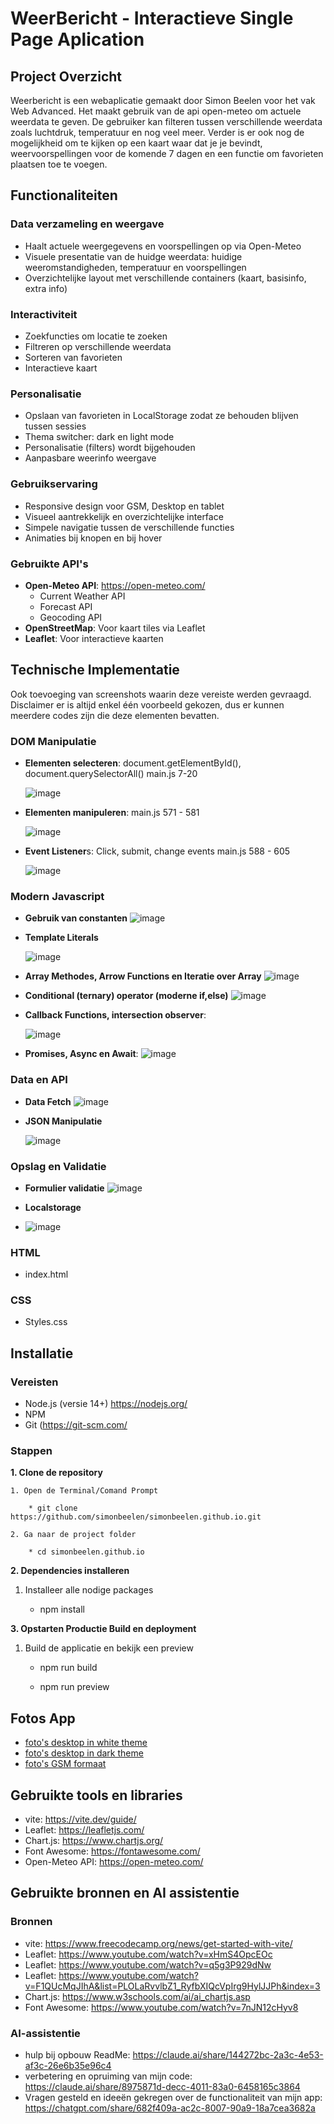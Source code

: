# WeerBericht - Interactieve Single Page Aplication

## Project Overzicht
Weerbericht is een webaplicatie gemaakt door Simon Beelen voor het vak Web Advanced. Het maakt gebruik van de api open-meteo om actuele weerdata te geven. De gebruiker kan filteren tussen verschillende weerdata zoals luchtdruk, temperatuur en nog veel meer. Verder is er ook nog de mogelijkheid om te kijken op een kaart waar dat je je bevindt, weervoorspellingen voor de komende 7 dagen en een functie om favorieten plaatsen toe te voegen. 

## Functionaliteiten
### Data verzameling en weergave
- Haalt actuele weergegevens en voorspellingen op via Open-Meteo
- Visuele presentatie van de huidge weerdata: huidige weeromstandigheden, temperatuur en voorspellingen
- Overzichtelijke layout met verschillende containers (kaart, basisinfo, extra info)

### Interactiviteit
- Zoekfuncties om locatie te zoeken
- Filtreren op verschillende weerdata
- Sorteren van favorieten
- Interactieve kaart

### Personalisatie
- Opslaan van favorieten in LocalStorage zodat ze behouden blijven tussen sessies
- Thema switcher: dark en light mode
- Personalisatie (filters) wordt bijgehouden
- Aanpasbare weerinfo weergave
  
### Gebruikservaring
- Responsive design voor GSM, Desktop en tablet
- Visueel aantrekkelijk en overzichtelijke interface
- Simpele navigatie tussen de verschillende functies
- Animaties bij knopen en bij hover
  
### Gebruikte API's
- **Open-Meteo API**: https://open-meteo.com/
  * Current Weather API
  * Forecast API
  * Geocoding API
- **OpenStreetMap**: Voor kaart tiles via Leaflet
- **Leaflet**: Voor interactieve kaarten
  
## Technische Implementatie 
Ook toevoeging van screenshots waarin deze vereiste werden gevraagd. Disclaimer er is altijd enkel één voorbeeld gekozen, dus er kunnen meerdere codes zijn die deze elementen bevatten.
### DOM Manipulatie
- **Elementen selecteren**: document.getElementById(), document.querySelectorAll() main.js 7-20
  
  ![image](https://github.com/user-attachments/assets/8b17dbb2-a9f2-4ac8-8805-04f9a187169d)
  
- **Elementen manipuleren**: main.js 571 - 581
  
  ![image](https://github.com/user-attachments/assets/fd256d64-24c8-41d0-a199-1122785f5d47)
- **Event Listener**s: Click, submit, change events main.js 588 - 605
  
  ![image](https://github.com/user-attachments/assets/8920d18a-c6dc-4e8f-a40f-03b818bbecb7)
  
### Modern Javascript
- **Gebruik van constanten**
  ![image](https://github.com/user-attachments/assets/c06626d7-979d-449c-a5aa-d5753468d4b7)
  
- **Template Literals**
  
  ![image](https://github.com/user-attachments/assets/56b2c0d1-6b15-40cd-aa72-1edbe47b0d86)
  
- **Array Methodes, Arrow Functions en Iteratie over Array**
  ![image](https://github.com/user-attachments/assets/d4f53d8d-b81d-4547-a5ff-ef8322dcc241)
  
- **Conditional (ternary) operator (moderne if,else)**
  ![image](https://github.com/user-attachments/assets/642f681c-3392-4236-ae69-16381932ab80)
  
- **Callback Functions, intersection observer**:
  
  ![image](https://github.com/user-attachments/assets/c10890b4-3833-4d16-b762-85c5598f1306)
  
- **Promises, Async en Await**:
  ![image](https://github.com/user-attachments/assets/2abd5cb1-1422-411f-a30e-aa1f3f62bcd8)

### Data en API
- **Data Fetch**
  ![image](https://github.com/user-attachments/assets/2046dadd-f8c4-4ef4-9fc8-2092a9eb0c86)
  
- **JSON Manipulatie**
  
  ![image](https://github.com/user-attachments/assets/c961c05f-60ee-452d-be7f-ea5efea5faa6)
  
### Opslag en Validatie
- **Formulier validatie**
  ![image](https://github.com/user-attachments/assets/ba88467d-f317-4fca-88b2-687ed1618d92)
  
- **Localstorage**
- 
  ![image](https://github.com/user-attachments/assets/7a3044b3-42d7-49c1-8736-377dc32d7555)

### HTML 
- index.html

### CSS
- Styles.css

## **Installatie**
### **Vereisten**
- Node.js (versie 14+) https://nodejs.org/
- NPM 
- Git  (https://git-scm.com/

### **Stappen**

**1. Clone de repository**

    1. Open de Terminal/Comand Prompt 
    
        * git clone https://github.com/simonbeelen/simonbeelen.github.io.git
        
    2. Ga naar de project folder
    
        * cd simonbeelen.github.io
        
**2. Dependencies installeren**

  1. Installeer alle nodige packages

       * npm install
    
**3. Opstarten Productie Build en deployment**

  1. Build de applicatie en bekijk een preview

       * npm run build
         
       * npm run preview
         
## **Fotos App**
* [foto's desktop in white theme](https://github.com/simonbeelen/simonbeelen.github.io/tree/39f499ac2882f15c5f39bffed38462f0cb01e43b/screenshots/White%20Mode%20Desktop)
* [foto's desktop in dark theme](https://github.com/simonbeelen/simonbeelen.github.io/tree/39f499ac2882f15c5f39bffed38462f0cb01e43b/screenshots/Dark%20Mode%20Desktop)
* [foto's GSM formaat](https://github.com/simonbeelen/simonbeelen.github.io/tree/374430facb6cf98233451f9be1a41ded6e057dae/screenshots/GSM%20formaat)
  
## **Gebruikte tools en libraries**
* vite: https://vite.dev/guide/
* Leaflet: https://leafletjs.com/
* Chart.js: https://www.chartjs.org/
* Font Awesome: https://fontawesome.com/
* Open-Meteo API: https://open-meteo.com/
  
## **Gebruikte bronnen en AI assistentie**
### Bronnen
* vite: https://www.freecodecamp.org/news/get-started-with-vite/
* Leaflet: https://www.youtube.com/watch?v=xHmS4OpcEOc
* Leaflet: https://www.youtube.com/watch?v=q5g3P929dNw
* Leaflet: https://www.youtube.com/watch?v=F1QUcMqJIhA&list=PLOLaRvvlbZ1_RyfbXIQcVpIrg9HylJJPh&index=3
* Chart.js: https://www.w3schools.com/ai/ai_chartjs.asp
* Font Awesome: https://www.youtube.com/watch?v=7nJN12cHyv8
### AI-assistentie
* hulp bij opbouw ReadMe: https://claude.ai/share/144272bc-2a3c-4e53-af3c-26e6b35e96c4
* verbetering en opruiming van mijn code: https://claude.ai/share/8975871d-decc-4011-83a0-6458165c3864
* Vragen gesteld en ideeën gekregen over de functionaliteit van mijn app: https://chatgpt.com/share/682f409a-ac2c-8007-90a9-18a7cea3682a

